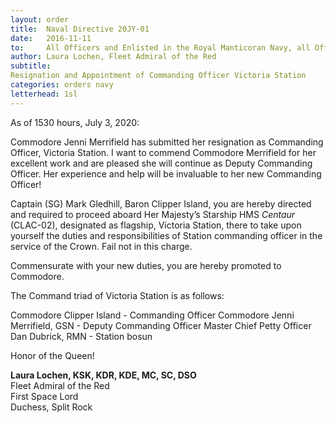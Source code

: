 ```yaml
---
layout: order
title:  Naval Directive 20JY-01
date:   2016-11-11
to:     All Officers and Enlisted in the Royal Manticoran Navy, all Officers and Enlisted in the Grayson Space Navy, and all Members of the Grand Alliance
author: Laura Lochen, Fleet Admiral of the Red
subtitle: 
Resignation and Appointment of Commanding Officer Victoria Station
categories: orders navy
letterhead: 1sl
---
```


As of 1530 hours, July 3, 2020:

Commodore Jenni Merrifield has submitted her resignation as Commanding Officer, Victoria Station. I want to commend Commodore Merrifield for her excellent work
and are pleased she will continue as Deputy Commanding Officer. Her experience and help will be invaluable to her new Commanding Officer!

Captain (SG) Mark Gledhill, Baron Clipper Island, you are hereby directed and required to proceed aboard Her Majesty’s Starship HMS *Centaur* (CLAC-02),
designated as flagship, Victoria Station, there to take upon yourself the duties and responsibilities of Station commanding officer in the service of the Crown. 
Fail not in this charge.

Commensurate with your new duties, you are hereby promoted to Commodore.

The Command triad of Victoria Station is as follows:

Commodore Clipper Island - Commanding Officer
Commodore Jenni Merrifield, GSN - Deputy Commanding Officer
Master Chief Petty Officer Dan Dubrick, RMN - Station bosun

Honor of the Queen!

**Laura Lochen, KSK, KDR, KDE, MC, SC, DSO**  
Fleet Admiral of the Red  
First Space Lord  
Duchess, Split Rock  
